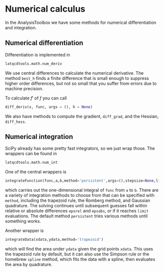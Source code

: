 # Numerical calculus 

In the AnalysisToolbox we have some methods for numerical differentiation and integration.

## Numerical differentiation

Differentiation is implemented in
```Python
latqcdtools.math.num_deriv
```
We use central differences to calculate the numerical derivative. The method `best_h`
finds a finite difference that is small enough to suppress higher order differences,
but not so small that you suffer from errors due to machine precision.

To calculate $f'$ of $f$ you can call
```Python
diff_deriv(x, func, args = (), h = None)
```
We also have methods to compute the gradient, `diff_grad`, and the Hessian, `diff_hess`.

## Numerical integration

SciPy already has some pretty fast integrators, so we just wrap those. The wrappers can 
be found in
```Python
latqcdtools.math.num_int
```

One of the central wrappers is
```Python
integrateFunction(func,a,b,method='persistent',args=(),stepsize=None,limit=1000,epsrel=1.49e-8,epsabs=1.49e-8)
```
which carries out the one-dimensional integral of `func` from `a` to `b`. There are a variety of integration
methods to choose from that can be specified with `method`, including the trapezoid rule, the Romberg method,
and Gaussian quadrature. The solving continues until subsequent guesses fall within relative or absolute
differences `epsrel` and `epsabs`, or if it reaches `limit` evaluations. The default method `persistent`
tries various methods until something works.

Another wrapper is
```Python
integrateData(xdata,ydata,method='trapezoid')
```
which will find the area under `ydata` given the grid points `xdata`. This uses the trapezoid rule by default,
but it can also use the Simpson rule or the homebrew `spline` method, which fits the data with a spline,
then evaluates the area by quadrature.
